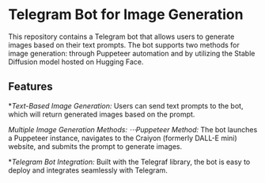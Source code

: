 # Telegram Bot for Image Generation

This repository contains a Telegram bot that allows users to generate images based on their text prompts. The bot supports two methods for image generation: through Puppeteer automation and by utilizing the Stable Diffusion model hosted on Hugging Face.

## Features

*_Text-Based Image Generation:_ Users can send text prompts to the bot, which will return generated images based on the prompt.

*_Multiple Image Generation Methods:_
⋅⋅⋅*_Puppeteer Method:_ The bot launches a Puppeteer instance, navigates to the Craiyon (formerly DALL-E mini) website, and submits the prompt to generate images.

*_Telegram Bot Integration:_ Built with the Telegraf library, the bot is easy to deploy and integrates seamlessly with Telegram.
